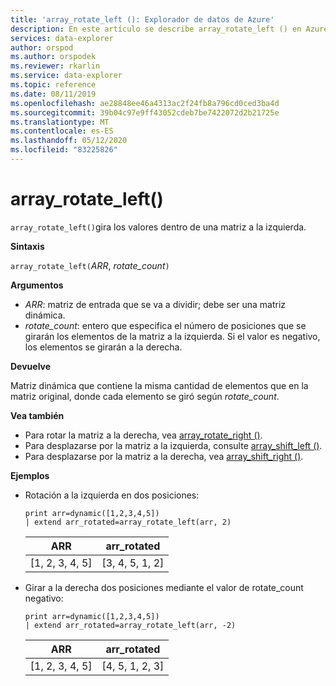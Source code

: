 ```yaml
---
title: 'array_rotate_left (): Explorador de datos de Azure'
description: En este artículo se describe array_rotate_left () en Azure Explorador de datos.
services: data-explorer
author: orspod
ms.author: orspodek
ms.reviewer: rkarlin
ms.service: data-explorer
ms.topic: reference
ms.date: 08/11/2019
ms.openlocfilehash: ae28848ee46a4313ac2f24fb8a796cd0ced3ba4d
ms.sourcegitcommit: 39b04c97e9ff43052cdeb7be7422072d2b21725e
ms.translationtype: MT
ms.contentlocale: es-ES
ms.lasthandoff: 05/12/2020
ms.locfileid: "83225826"
---
```

# <a name="array_rotate_left"></a>array_rotate_left()

`array_rotate_left()`gira los valores dentro de una matriz a la izquierda.

**Sintaxis**

`array_rotate_left(`*ARR*, *rotate_count*`)`

**Argumentos**

* *ARR*: matriz de entrada que se va a dividir; debe ser una matriz dinámica.
* *rotate_count*: entero que especifica el número de posiciones que se girarán los elementos de la matriz a la izquierda. Si el valor es negativo, los elementos se girarán a la derecha.

**Devuelve**

Matriz dinámica que contiene la misma cantidad de elementos que en la matriz original, donde cada elemento se giró según *rotate_count*.

**Vea también**

* Para rotar la matriz a la derecha, vea [array_rotate_right ()](array_rotate_rightfunction.md).
* Para desplazarse por la matriz a la izquierda, consulte [array_shift_left ()](array_shift_leftfunction.md).
* Para desplazarse por la matriz a la derecha, vea [array_shift_right ()](array_shift_rightfunction.md).

**Ejemplos**

* Rotación a la izquierda en dos posiciones:

    <!-- csl: https://help.kusto.windows.net:443/Samples -->
    ```kusto
    print arr=dynamic([1,2,3,4,5]) 
    | extend arr_rotated=array_rotate_left(arr, 2)
    ```
    
    |ARR|arr_rotated|
    |---|---|
    |[1, 2, 3, 4, 5]|[3, 4, 5, 1, 2]|

* Girar a la derecha dos posiciones mediante el valor de rotate_count negativo:

    <!-- csl: https://help.kusto.windows.net:443/Samples -->
    ```kusto
    print arr=dynamic([1,2,3,4,5]) 
    | extend arr_rotated=array_rotate_left(arr, -2)
    ```
    
    |ARR|arr_rotated|
    |---|---|
    |[1, 2, 3, 4, 5]|[4, 5, 1, 2, 3]|
